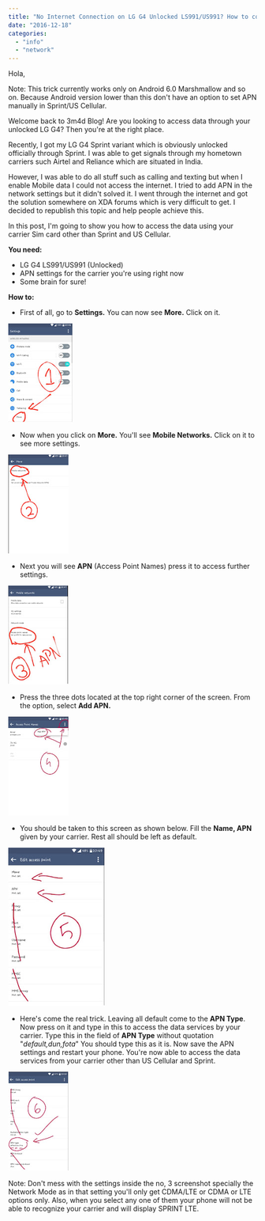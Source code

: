 ```yaml
---
title: "No Internet Connection on LG G4 Unlocked LS991/US991? How to configure APN settings?"
date: "2016-12-18"
categories: 
  - "info"
  - "network"
---
```


Hola,  
  
Note: This trick currently works only on Android 6.0 Marshmallow and so on. Because Android version lower than this don't have an option to set APN manually in Sprint/US Cellular.  

  

Welcome back to 3m4d Blog! Are you looking to access data through your unlocked LG G4? Then you're at the right place.

  

Recently, I got my LG G4 Sprint variant which is obviously unlocked officially through Sprint. I was able to get signals through my hometown carriers such Airtel and Reliance which are situated in India.

  

However, I was able to do all stuff such as calling and texting but when I enable Mobile data I could not access the internet. I tried to add APN in the network settings but it didn't solved it. I went through the internet and got the solution somewhere on XDA forums which is very difficult to get. I decided to republish this topic and help people achieve this.

  

In this post, I'm going to show you how to access the data using your carrier Sim card other than Sprint and US Cellular.

  

**You need:**

- LG G4 LS991/US991 (Unlocked)
- APN settings for the carrier you're using right now
- Some brain for sure!

  

**How to:**

- First of all, go to **Settings.** You can now see **More.** Click on it.

[![](images/1.jpg)](https://3.bp.blogspot.com/-z9c4juuMBNo/WFa_uh--mFI/AAAAAAAAERo/jByMEtCom_Mz5LxN2VQKPxTB79l3cXyZQCLcB/s1600/1.jpg)

- Now when you click on **More.** You'll see **Mobile Networks.** Click on it to see more settings.

  
  

[![](images/Capture%252B_2016-12-18-20-47-23.jpg)](https://4.bp.blogspot.com/-DU8z-hmpi30/WFbA1mMBFcI/AAAAAAAAERw/yiIdxTWM7Q8_W0NKIq-7BpKgot3WtBBkQCEw/s1600/Capture%252B_2016-12-18-20-47-23.jpg)

- Next you will see **APN** (Access Point Names) press it to access further settings.

  

[![](images/Capture%252B_2016-12-18-20-47-48.jpg)](https://3.bp.blogspot.com/-1QMMko0BZJc/WFbA1qxToDI/AAAAAAAAER0/A-hyVpsRb8kwTIRx0qX5I2Ym0ve0axvPwCEw/s1600/Capture%252B_2016-12-18-20-47-48.jpg)

- Press the three dots located at the top right corner of the screen. From the option, select **Add APN.** 

  

[![](images/Capture%252B_2016-12-18-20-49-43.jpg)](https://1.bp.blogspot.com/-mX9s3Y0Fkx0/WFbA1kEDkRI/AAAAAAAAER4/VheHx4rXxnE4lgIzpVpw9SJ7P13_eSO-gCEw/s1600/Capture%252B_2016-12-18-20-49-43.jpg)

- You should be taken to this screen as shown below. Fill the **Name, APN** given by your carrier. Rest all should be left as default. 

  

[![](images/Capture%252B_2016-12-18-20-50-16.jpg)](https://4.bp.blogspot.com/-X4T7zUZT-KY/WFbA2em7hNI/AAAAAAAAER8/qd1yB3TE9zM1tzr4OFwOa8MFEFOOjgzaACEw/s1600/Capture%252B_2016-12-18-20-50-16.jpg)

- Here's come the real trick. Leaving all default come to the **APN Type**. Now press on it and type in this to access the data services by your carrier. Type this in the field of **APN Type** without quotation "_default,dun,fota_" You should type this as it is. Now save the APN settings and restart your phone. You're now able to access the data services from your carrier other than US Cellular and Sprint.

  

[![](images/Capture%252B_2016-12-18-20-50-58.jpg)](https://3.bp.blogspot.com/-wp4uRC5J8XQ/WFbA2Vpi89I/AAAAAAAAESA/jK0r4hszF5I0RLU20jC3nkIaW62Z4hJ5ACEw/s1600/Capture%252B_2016-12-18-20-50-58.jpg)

  

  

  
Note: Don't mess with the settings inside the no, 3 screenshot specially the Network Mode as in that setting you'll only get CDMA/LTE or CDMA or LTE options only. Also, when you select any one of them your phone will not be able to recognize your carrier and will display SPRINT LTE.
